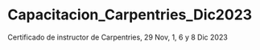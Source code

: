 # Capacitacion_Carpentries_Dic2023
Certificado de instructor de Carpentries, 29 Nov, 1, 6 y 8 Dic 2023
